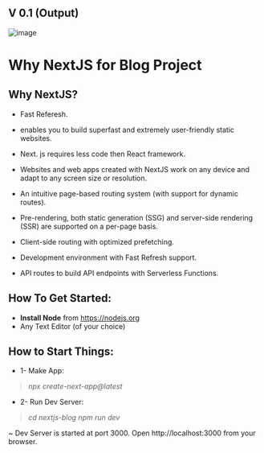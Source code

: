 ## V 0.1 (Output)

![image](https://user-images.githubusercontent.com/48137657/194044546-f8f2c8c7-27e8-443e-a19f-5e24080801b6.png)



# Why NextJS for Blog Project

## Why NextJS?

- Fast Referesh.

- enables you to build superfast and extremely user-friendly static websites.

- Next. js requires less code then React framework.

- Websites and web apps created with NextJS work on any device and adapt to any screen size or resolution.

- An intuitive page-based routing system (with support for dynamic routes).

- Pre-rendering, both static generation (SSG) and server-side rendering (SSR) are supported on a per-page basis.

- Client-side routing with optimized prefetching.

- Development environment with Fast Refresh support.

- API routes to build API endpoints with Serverless Functions.

## How To Get Started:

- **Install Node** from https://nodejs.org 
- Any Text Editor (of your choice)

## How to Start Things:

- 1- Make App:
> _npx create-next-app@latest_

- 2- Run Dev Server:
> _cd nextjs-blog_
> _npm run dev_

~ Dev Server is started at port 3000. Open http://localhost:3000 from your browser.
